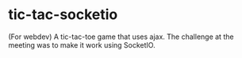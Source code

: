 # tic-tac-socketio

(For webdev)
A tic-tac-toe game that uses ajax. The challenge at the meeting was to make it work using SocketIO.
